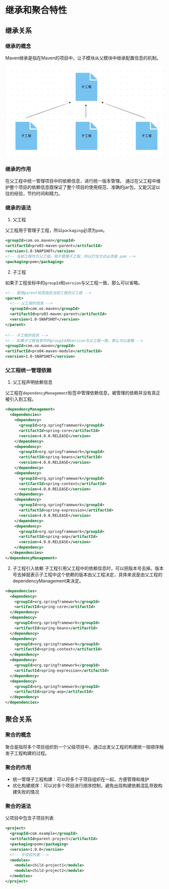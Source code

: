 # 继承和聚合特性

## 继承关系

### 继承的概念

<span hl>Maven</span>继承是指在Maven的项目中，让子模块从父模块中继承配置信息的机制。

![image.jpg](/images/maven/inherit.jpg)

### 继承的作用

在父工程中统一管理项目中的依赖信息，进行统一版本管理。
通过在父工程中维护整个项目的依赖信息<span hl>既保证了整个项目的使用规范、准确的jar包，又能沉淀以往的经验，节约时间和精力</span>。

### 继承的语法

1. 父工程

父工程用于管理子工程，所以`packaging`必须为`pom`。

```xml
<groupId>com.oo.maven</groupId>
<artifactId>pro03-maven-parent</artifactId>
<version>1.0-SNAPSHOT</version>
<!-- 当前工程作为父工程，用于管理子工程，所以打包方式必须是 pom -->
<packaging>pom</packaging>
```

2. 子工程

如果子工程坐标中的`groupId`和`version`与父工程一致，那么可以省略。

```xml
<!-- 使用parent标签指定当前工程的父工程 -->
<parent>
  <!-- 父工程的信息 -->
  <groupId>com.oo.maven</groupId>
  <artifactId>pro03-maven-parent</artifactId>
  <version>1.0-SNAPSHOT</version>
</parent>

<!-- 子工程的信息 -->
<!-- 如果子工程信息中的groupId和version与父工程一致，那么可以省略 -->
<groupId>com.oo.maven</groupId>
<artifactId>pro04-maven-module</artifactId>
<version>1.0-SNAPSHOT</version>
```

### 父工程统一管理依赖

1. 父工程声明依赖信息

父工程在`dependencyManagement`标签中管理依赖信息，被管理的依赖并没有真正被引入到工程。

```xml
<dependencyManagement>
  <dependencies>
    <dependency>
      <groupId>org.springframework</groupId>
      <artifactId>spring-core</artifactId>
      <version>4.0.0.RELEASE</version>
    </dependency>
    <dependency>
      <groupId>org.springframework</groupId>
      <artifactId>spring-beans</artifactId>
      <version>4.0.0.RELEASE</version>
    </dependency>
    <dependency>
      <groupId>org.springframework</groupId>
      <artifactId>spring-context</artifactId>
      <version>4.0.0.RELEASE</version>
    </dependency>
    <dependency>
      <groupId>org.springframework</groupId>
      <artifactId>spring-expression</artifactId>
      <version>4.0.0.RELEASE</version>
    </dependency>
    <dependency>
      <groupId>org.springframework</groupId>
      <artifactId>spring-aop</artifactId>
      <version>4.0.0.RELEASE</version>
    </dependency>
  </dependencies>
</dependencyManagement>
```

2. 子工程引入依赖
   子工程引用父工程中的依赖信息时，可以把版本号去掉。版本号去掉就表示子工程中这个依赖的版本由父工程决定，具体来说是由父工程的dependencyManagement来决定。

```xml
<dependencies>
  <dependency>
    <groupId>org.springframework</groupId>
    <artifactId>spring-core</artifactId>
  </dependency>
  <dependency>
    <groupId>org.springframework</groupId>
    <artifactId>spring-beans</artifactId>
  </dependency>
  <dependency>
    <groupId>org.springframework</groupId>
    <artifactId>spring-context</artifactId>
  </dependency>
  <dependency>
    <groupId>org.springframework</groupId>
    <artifactId>spring-expression</artifactId>
  </dependency>
  <dependency>
    <groupId>org.springframework</groupId>
    <artifactId>spring-aop</artifactId>
  </dependency>
</dependencies>
```

## 聚合关系

### 聚合的概念

<span hl>聚合</span>是指将多个项目组织到一个父级项目中，通过出发父工程的构建统一按顺序触发子工程构建的过程。

### 聚合的作用

- 统一管理子工程构建：可以将多个子项目组织在一起，方便管理和维护
- 优化构建顺序：可以对多个项目进行顺序控制，避免出现构建依赖混乱导致构建失败的情况

### 聚合的语法

父项目中包含子项目列表

```xml
<project>
  <groupId>com.example</groupId>
  <artifactId>parent-project</artifactId>
  <packaging>pom</packaging>
  <version>1.0.0</version>
  <!-- 子项目列表 -->
  <modules>
    <module>child-project1</module>
    <module>child-project2</module>
  </modules>
</project>
```
